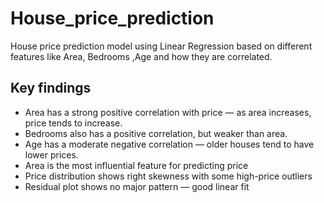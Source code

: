 # House_price_prediction
House price prediction model using Linear Regression based on different features like Area, Bedrooms ,Age  and how they are correlated.
## Key findings
- Area has a strong positive correlation with price — as area increases, price tends to increase.
- Bedrooms also has a positive correlation, but weaker than area. 
- Age has a moderate negative correlation — older houses tend to have
lower prices.
- Area is the most influential feature for predicting price
- Price distribution shows right skewness with some high-price outliers
- Residual plot shows no major pattern — good linear fit
